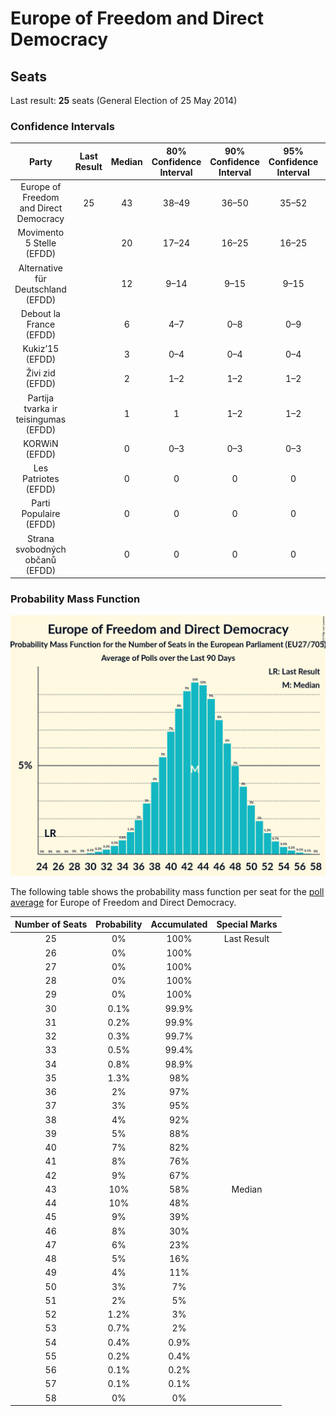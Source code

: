 # Europe of Freedom and Direct Democracy

## Seats

Last result: **25** seats (General Election of 25 May 2014)

### Confidence Intervals

| Party | Last Result | Median | 80% Confidence Interval | 90% Confidence Interval | 95% Confidence Interval | 99% Confidence Interval |
|:-----:|:-----------:|:------:|:-----------------------:|:-----------------------:|:-----------------------:|:-----------------------:|
| Europe of Freedom and Direct Democracy | 25 | 43 | 38–49 | 36–50 | 35–52 | 32–54 |
| Movimento 5 Stelle (EFDD) | | 20 | 17–24 | 16–25 | 16–25 | 15–27 |
| Alternative für Deutschland (EFDD) | | 12 | 9–14 | 9–15 | 9–15 | 9–16 |
| Debout la France (EFDD) | | 6 | 4–7 | 0–8 | 0–9 | 0–9 |
| Kukiz’15 (EFDD) | | 3 | 0–4 | 0–4 | 0–4 | 0–5 |
| Živi zid (EFDD) | | 2 | 1–2 | 1–2 | 1–2 | 1–2 |
| Partija tvarka ir teisingumas (EFDD) | | 1 | 1 | 1–2 | 1–2 | 1–2 |
| KORWiN (EFDD) | | 0 | 0–3 | 0–3 | 0–3 | 0–4 |
| Les Patriotes (EFDD) | | 0 | 0 | 0 | 0 | 0 |
| Parti Populaire (EFDD) | | 0 | 0 | 0 | 0 | 0 |
| Strana svobodných občanů (EFDD) | | 0 | 0 | 0 | 0 | 0 |

### Probability Mass Function

![Graph with seats probability mass function not yet produced](average-seats-pmf-europeoffreedomanddirectdemocracy.png "Seats Probability Mass Function")

The following table shows the probability mass function per seat for the [poll average](average.html) for Europe of Freedom and Direct Democracy.

| Number of Seats | Probability | Accumulated | Special Marks |
|:---------------:|:-----------:|:-----------:|:-------------:|
| 25 | 0% | 100% | Last Result |
| 26 | 0% | 100% |  |
| 27 | 0% | 100% |  |
| 28 | 0% | 100% |  |
| 29 | 0% | 100% |  |
| 30 | 0.1% | 99.9% |  |
| 31 | 0.2% | 99.9% |  |
| 32 | 0.3% | 99.7% |  |
| 33 | 0.5% | 99.4% |  |
| 34 | 0.8% | 98.9% |  |
| 35 | 1.3% | 98% |  |
| 36 | 2% | 97% |  |
| 37 | 3% | 95% |  |
| 38 | 4% | 92% |  |
| 39 | 5% | 88% |  |
| 40 | 7% | 82% |  |
| 41 | 8% | 76% |  |
| 42 | 9% | 67% |  |
| 43 | 10% | 58% | Median |
| 44 | 10% | 48% |  |
| 45 | 9% | 39% |  |
| 46 | 8% | 30% |  |
| 47 | 6% | 23% |  |
| 48 | 5% | 16% |  |
| 49 | 4% | 11% |  |
| 50 | 3% | 7% |  |
| 51 | 2% | 5% |  |
| 52 | 1.2% | 3% |  |
| 53 | 0.7% | 2% |  |
| 54 | 0.4% | 0.9% |  |
| 55 | 0.2% | 0.4% |  |
| 56 | 0.1% | 0.2% |  |
| 57 | 0.1% | 0.1% |  |
| 58 | 0% | 0% |  |


